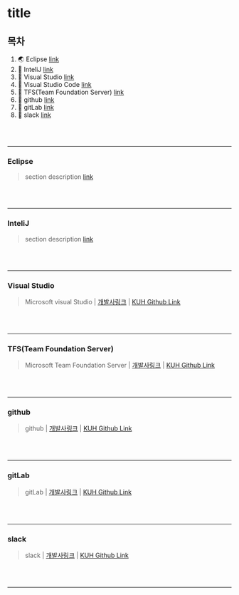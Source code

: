 # title

## 목차
1. :earth_asia: Eclipse [link](#MailService)
1. :volcano: InteliJ [link](#MailService)
1. :tulip: Visual Studio [link](#MailService)
1. :rose: Visual Studio Code [link](#MailService)
1. :fallen_leaf: TFS(Team Foundation Server) [link](#MailService)
1. :hammer: github [link](#MailService)
1. :wrench: gitLab [link](#MailService)
1. :nut_and_bolt: slack [link](#MailService)


<br>
<br>
<hr>

### Eclipse
> section description [link](https://github.com/KimUihyeon/Utility/tree/master/MailService) 

<br>
<br>
<hr>


### InteliJ
> section description [link](https://github.com/KimUihyeon/Utility/tree/master/MailService) 

<br>
<br>
<hr>


### Visual Studio
> Microsoft visual Studio | [개발사링크](https://docs.microsoft.com/ko-kr/visualstudio/releasenotes/tfs2018-relnotes)  | [ KUH Github Link](https://docs.microsoft.com/ko-kr/visualstudio/releasenotes/tfs2018-relnotes)  


<br>
<br>
<hr>


### TFS(Team Foundation Server)
> Microsoft Team Foundation Server | [개발사링크](https://docs.microsoft.com/ko-kr/visualstudio/releasenotes/tfs2018-relnotes)  | [ KUH Github Link](https://docs.microsoft.com/ko-kr/visualstudio/releasenotes/tfs2018-relnotes)  

<br>
<br>
<hr>


### github
> github | [개발사링크](https://docs.microsoft.com/ko-kr/visualstudio/releasenotes/tfs2018-relnotes)  | [ KUH Github Link](https://docs.microsoft.com/ko-kr/visualstudio/releasenotes/tfs2018-relnotes)  

<br>
<br>
<hr>


### gitLab
> gitLab | [개발사링크](https://docs.microsoft.com/ko-kr/visualstudio/releasenotes/tfs2018-relnotes)  | [ KUH Github Link](https://docs.microsoft.com/ko-kr/visualstudio/releasenotes/tfs2018-relnotes)  

<br>
<br>
<hr>


### slack
> slack | [개발사링크](https://docs.microsoft.com/ko-kr/visualstudio/releasenotes/tfs2018-relnotes)  | [ KUH Github Link](https://docs.microsoft.com/ko-kr/visualstudio/releasenotes/tfs2018-relnotes)  

<br>
<br>
<hr>
